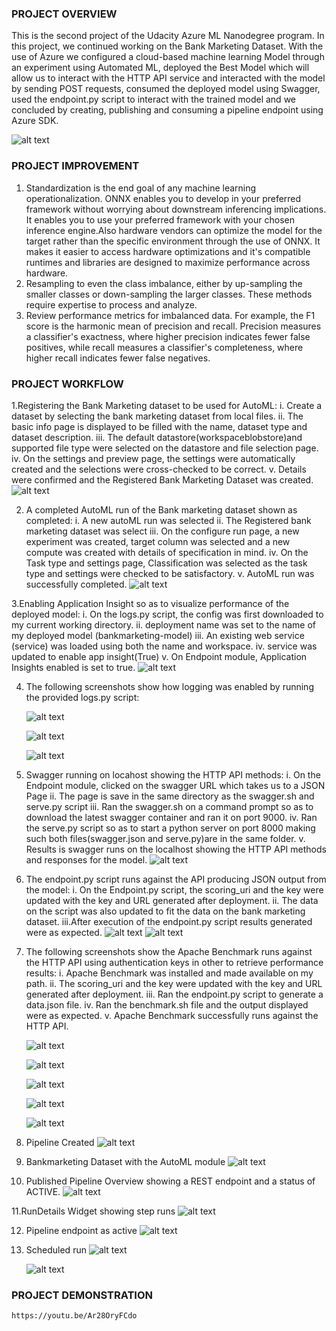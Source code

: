 ### PROJECT OVERVIEW 
This is the second project of the Udacity Azure ML Nanodegree program. In this project, we continued working on the Bank Marketing Dataset. With the use of Azure we configured a cloud-based machine learning Model through an experiment using Automated ML, deployed the Best Model which will allow us to interact with the HTTP API service and interacted with the model by sending  POST requests, consumed the deployed model using Swagger, used the endpoint.py script to interact with the trained model and we concluded by creating, publishing and consuming a pipeline endpoint using Azure SDK.  

![alt text](https://github.com/vikkyfama/Udacity-Project2/blob/toriabranch/ArchitecturalDiagram.png)

### PROJECT IMPROVEMENT
1. Standardization is the end goal of any machine learning operationalization. ONNX enables you to develop in your preferred framework without worrying about downstream inferencing implications. It enables you to use your preferred framework with your chosen inference engine.Also hardware vendors can optimize the model for the target rather than the specific environment through the use of ONNX. It makes it easier to access hardware optimizations and it's compatible runtimes and libraries are designed to maximize performance across hardware.
2. Resampling to even the class imbalance, either by up-sampling the smaller classes or down-sampling the larger classes. These methods require expertise to process and analyze.
3. Review performance metrics for imbalanced data. For example, the F1 score is the harmonic mean of precision and recall. Precision measures a classifier's exactness, where higher precision indicates fewer false positives, while recall measures a classifier's completeness, where higher recall indicates fewer false negatives.

### PROJECT WORKFLOW
1.Registering the Bank Marketing dataset to be used for AutoML:
  i. Create a dataset by selecting the bank marketing dataset from local files.
  ii. The basic info page is displayed to be filled with the name, dataset type and dataset description.
  iii. The default datastore(workspaceblobstore)and supported file type were selected on the datastore and file selection page.
  iv. On the settings and preview page, the settings were automatically created and the selections were cross-checked to be correct.
  v. Details were confirmed and the Registered Bank Marketing Dataset was created.  
    ![alt text](https://github.com/vikkyfama/Udacity-Project2/blob/toriabranch/Bankmarketingtrain.png)

2. A completed AutoML run of the Bank marketing dataset shown as completed:
  i. A new autoML run was selected
  ii. The Registered bank marketing dataset was select
  iii. On the configure run page, a new experiment was created, target column was selected and a new compute was created with details of specification in mind.
  iv. On the Task type and settings page, Classification was selected as the task type and settings were checked to be satisfactory.
  v. AutoML run was successfully completed. 
    ![alt text](https://github.com/vikkyfama/Udacity-Project2/blob/toriabranch/AutoMLcompleted.png)

3.Enabling Application Insight so as to visualize performance of the deployed model:
  i. On the logs.py script, the config was first downloaded to my current working directory.
  ii. deployment name was set to the name of my deployed model (bankmarketing-model)
  iii. An existing web service (service) was loaded using both the name and workspace.
  iv. service was updated to enable app insight(True)
  v. On Endpoint module, Application Insights enabled is set to true.
   ![alt text](https://github.com/vikkyfama/Udacity-Project2/blob/toriabranch/ApplicationInsightEnabled.png)

4. The following screenshots show how logging was enabled by running the provided logs.py script:

    ![alt text](https://github.com/vikkyfama/Udacity-Project2/blob/toriabranch/Logscript1.png)

    ![alt text](https://github.com/vikkyfama/Udacity-Project2/blob/toriabranch/Logscript2.png)

    ![alt text](https://github.com/vikkyfama/Udacity-Project2/blob/toriabranch/Logscript3.png)

5. Swagger running on locahost showing the HTTP API methods:
  i. On the Endpoint module, clicked on the swagger URL which takes us to a JSON Page
  ii. The page is save in the same directory as the swagger.sh and serve.py script
  iii. Ran the swagger.sh on a command prompt so as to download the latest swagger container and ran it on port 9000.
  iv. Ran the serve.py script so as to start a python server on port 8000 making such both files(swagger.json and serve.py)are in the same folder.
  v. Results is swagger runs on the localhost showing the HTTP API methods and responses for the model. 
    ![alt text](https://github.com/vikkyfama/Udacity-Project2/blob/toriabranch/Swaggerresponsemodel.png)

6. The endpoint.py script runs against the API producing JSON output from the model:
  i. On the Endpoint.py script, the scoring_uri and the key were updated with the key and URL generated after deployment.
  ii. The data on the script was also updated to fit the data on the bank marketing dataset.
  iii.After execution of the endpoint.py script results generated were as expected. 
    ![alt text](https://github.com/vikkyfama/Udacity-Project2/blob/toriabranch/Swaggerresponsemodel.png)
    ![alt text](https://github.com/vikkyfama/Udacity-Project2/blob/toriabranch/EndpointOutput.png)

7. The following screenshots show the Apache Benchmark runs against the HTTP API using authentication keys in other to retrieve performance results:
  i. Apache Benchmark was installed and made available on my path.
  ii. The scoring_uri and the key were updated with the key and URL generated after deployment.
  iii. Ran the endpoint.py script to generate a data.json file.
  iv. Ran the benchmark.sh file and the output displayed were as expected.
  v. Apache Benchmark successfully runs against the HTTP API.
  
    ![alt text](https://github.com/vikkyfama/Udacity-Project2/blob/toriabranch/Benchmarksh1.png)
    
   ![alt text](https://github.com/vikkyfama/Udacity-Project2/blob/toriabranch/Benchmarksh2.png)
    
    ![alt text](https://github.com/vikkyfama/Udacity-Project2/blob/toriabranch/Benchmarksh3.png)
    
    ![alt text](https://github.com/vikkyfama/Udacity-Project2/blob/toriabranch/Benchmarksh4.png)
    
    ![alt text](https://github.com/vikkyfama/Udacity-Project2/blob/toriabranch/Benchmarksh5.png)


8. Pipeline Created 
    ![alt text](https://github.com/vikkyfama/Udacity-Project2/blob/toriabranch/Pipelinecreated2.png)

9. Bankmarketing Dataset with the AutoML module
    ![alt text](https://github.com/vikkyfama/Udacity-Project2/blob/toriabranch/Bankmarketing%20Dataset%20with%20AutoML%20Module.png)

10. Published Pipeline Overview showing a REST endpoint and a status of ACTIVE.
   ![alt text](https://github.com/vikkyfama/Udacity-Project2/blob/toriabranch/PublishedpipelineOverview2.png)
    
11.RunDetails Widget showing step runs
    ![alt text](https://github.com/vikkyfama/Udacity-Project2/blob/toriabranch/RunDetailsWidget2.png)
    
12. Pipeline endpoint as active
     ![alt text](https://github.com/vikkyfama/Udacity-Project2/blob/toriabranch/Pipeline%20endpoint2.png)
     
13. Scheduled run
    ![alt text](https://github.com/vikkyfama/Udacity-Project2/blob/toriabranch/Scheduled%20Run.png)
    
    ![alt text](https://github.com/vikkyfama/Udacity-Project2/blob/toriabranch/Schedulerun2%20of%202.png)


### PROJECT DEMONSTRATION
  
    https://youtu.be/Ar28OryFCdo

